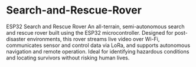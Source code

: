 # Search-and-Rescue-Rover

ESP32 Search and Rescue Rover
An all-terrain, semi-autonomous search and rescue rover built using the ESP32 microcontroller. Designed for post-disaster environments, this rover streams live video over Wi-Fi, communicates sensor and control data via LoRa, and supports autonomous navigation and remote operation. Ideal for identifying hazardous conditions and locating survivors without risking human lives.
